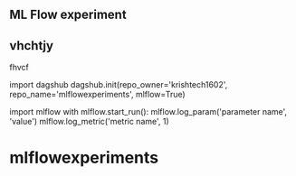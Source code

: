 ## ML Flow experiment

## vhchtjy
fhvcf 

import dagshub
dagshub.init(repo_owner='krishtech1602', repo_name='mlflowexperiments', mlflow=True)

import mlflow
with mlflow.start_run():
  mlflow.log_param('parameter name', 'value')
  mlflow.log_metric('metric name', 1)

# mlflowexperiments
